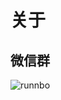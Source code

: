 # 关于

## 微信群

![runnbo](https://f2c-south.oss-cn-shenzhen.aliyuncs.com/RackHD-dont-del/RackShift/rs-21-03-14.png)
